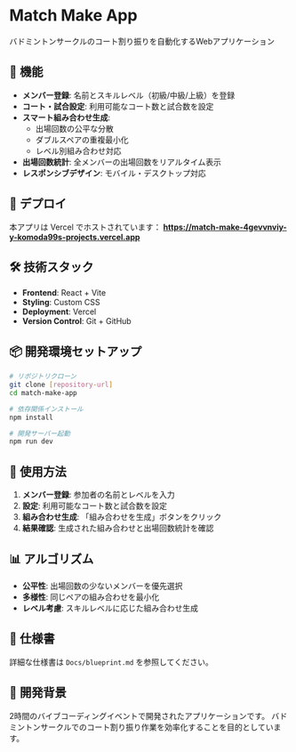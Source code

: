 # Match Make App

バドミントンサークルのコート割り振りを自動化するWebアプリケーション

## 🏸 機能

- **メンバー登録**: 名前とスキルレベル（初級/中級/上級）を登録
- **コート・試合設定**: 利用可能なコート数と試合数を設定
- **スマート組み合わせ生成**:
  - 出場回数の公平な分散
  - ダブルスペアの重複最小化
  - レベル別組み合わせ対応
- **出場回数統計**: 全メンバーの出場回数をリアルタイム表示
- **レスポンシブデザイン**: モバイル・デスクトップ対応

## 🚀 デプロイ

本アプリは Vercel でホストされています：
**https://match-make-4gevvnviy-y-komoda99s-projects.vercel.app**

## 🛠️ 技術スタック

- **Frontend**: React + Vite
- **Styling**: Custom CSS
- **Deployment**: Vercel
- **Version Control**: Git + GitHub

## 📦 開発環境セットアップ

```bash
# リポジトリクローン
git clone [repository-url]
cd match-make-app

# 依存関係インストール
npm install

# 開発サーバー起動
npm run dev
```

## 🎯 使用方法

1. **メンバー登録**: 参加者の名前とレベルを入力
2. **設定**: 利用可能なコート数と試合数を設定
3. **組み合わせ生成**: 「組み合わせを生成」ボタンをクリック
4. **結果確認**: 生成された組み合わせと出場回数統計を確認

## 📊 アルゴリズム

- **公平性**: 出場回数の少ないメンバーを優先選択
- **多様性**: 同じペアの組み合わせを最小化
- **レベル考慮**: スキルレベルに応じた組み合わせ生成

## 📝 仕様書

詳細な仕様書は `Docs/blueprint.md` を参照してください。

## 🎉 開発背景

2時間のバイブコーディングイベントで開発されたアプリケーションです。
バドミントンサークルでのコート割り振り作業を効率化することを目的としています。